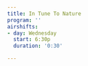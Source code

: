 ```yaml
---
title: In Tune To Nature
program: ''
airshifts:
- day: Wednesday
  start: 6:30p
  duration: '0:30'

---
```

